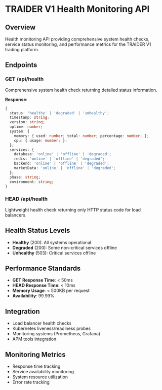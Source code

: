 # TRAIDER V1 Health Monitoring API

## Overview

Health monitoring API providing comprehensive system health checks, service status monitoring, and performance metrics for the TRAIDER V1 trading platform.

## Endpoints

### GET /api/health
Comprehensive system health check returning detailed status information.

**Response:**
```typescript
{
  status: 'healthy' | 'degraded' | 'unhealthy';
  timestamp: string;
  version: string;
  uptime: number;
  system: {
    memory: { used: number; total: number; percentage: number; };
    cpu: { usage: number; };
  };
  services: {
    database: 'online' | 'offline' | 'degraded';
    redis: 'online' | 'offline' | 'degraded';
    backend: 'online' | 'offline' | 'degraded';
    marketData: 'online' | 'offline' | 'degraded';
  };
  phase: string;
  environment: string;
}
```

### HEAD /api/health
Lightweight health check returning only HTTP status code for load balancers.

## Health Status Levels

- **Healthy** (200): All systems operational
- **Degraded** (200): Some non-critical services offline
- **Unhealthy** (503): Critical services offline

## Performance Standards

- **GET Response Time**: < 50ms
- **HEAD Response Time**: < 10ms
- **Memory Usage**: < 500KB per request
- **Availability**: 99.99%

## Integration

- Load balancer health checks
- Kubernetes liveness/readiness probes
- Monitoring systems (Prometheus, Grafana)
- APM tools integration

## Monitoring Metrics

- Response time tracking
- Service availability monitoring
- System resource utilization
- Error rate tracking 